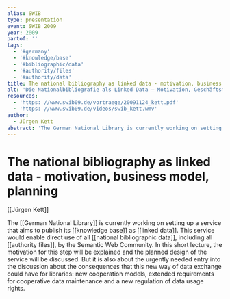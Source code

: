 ```yaml
---
alias: SWIB
type: presentation
event: SWIB 2009
year: 2009
partof: ''
tags:
  - '#germany'
  - '#knowledge/base'
  - '#bibliographic/data'
  - '#authority/files'
  - '#authority/data'
title: The national bibliography as linked data - motivation, business model, planning
alt: 'Die Nationalbibliografie als Linked Data – Motivation, Geschäftsmodell, Planung'
resources:
  - 'https: //www.swib09.de/vortraege/20091124_kett.pdf'
  - 'https: //www.swib09.de/videos/swib_kett.wmv'
author:
  - Jürgen Kett
abstract: 'The German National Library is currently working on setting up a service that aims to publish its knowledge base as linked data. This service would enable direct use of all national bibliographic data, including all authority files, by the Semantic Web Community. In this short lecture, the motivation for this step will be explained and the planned design of the service will be discussed. But it is also about the urgently needed entry into the discussion about the consequences that this new way of data exchange could have for libraries: new cooperation models, extended requirements for cooperative data maintenance and a new regulation of data usage rights.'
---
```

# The national bibliography as linked data - motivation, business model, planning
[[Jürgen Kett]]

The [[German National Library]] is currently working on setting up a service that aims to publish its [[knowledge base]] as [[linked data]]. This service would enable direct use of all [[national bibliographic data]], including all [[authority files]], by the Semantic Web Community. In this short lecture, the motivation for this step will be explained and the planned design of the service will be discussed. But it is also about the urgently needed entry into the discussion about the consequences that this new way of data exchange could have for libraries: new cooperation models, extended requirements for cooperative data maintenance and a new regulation of data usage rights.

